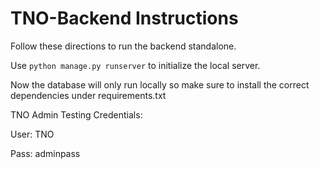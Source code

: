 # TNO-Backend Instructions 

Follow these directions to run the backend standalone.

Use 
`python manage.py runserver` to initialize the local server.

Now the database will only run locally so make sure to install the correct dependencies under requirements.txt

TNO Admin Testing Credentials:

User: TNO 

Pass: adminpass
